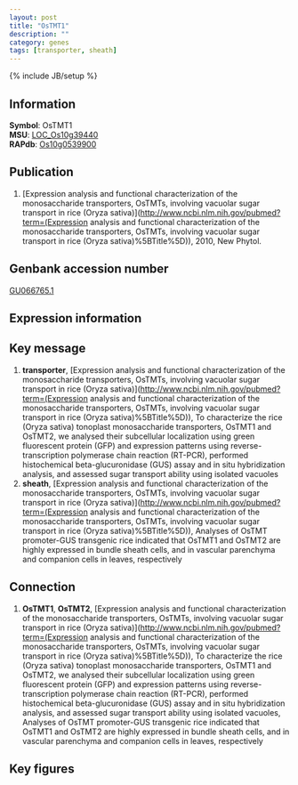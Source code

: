 ```yaml
---
layout: post
title: "OsTMT1"
description: ""
category: genes
tags: [transporter, sheath]
---
```

{% include JB/setup %}

## Information
__Symbol__: OsTMT1  
__MSU__: [LOC_Os10g39440](http://rice.plantbiology.msu.edu/cgi-bin/ORF_infopage.cgi?orf=LOC_Os10g39440)  
__RAPdb__: [Os10g0539900](http://rapdb.dna.affrc.go.jp/viewer/gbrowse_details/irgsp1?name=Os10g0539900)  

## Publication
1. [Expression analysis and functional characterization of the monosaccharide transporters, OsTMTs, involving vacuolar sugar transport in rice (Oryza sativa)](http://www.ncbi.nlm.nih.gov/pubmed?term=(Expression analysis and functional characterization of the monosaccharide transporters, OsTMTs, involving vacuolar sugar transport in rice (Oryza sativa)%5BTitle%5D)), 2010, New Phytol.

## Genbank accession number
[GU066765.1](http://www.ncbi.nlm.nih.gov/nuccore/GU066765.1)

## Expression information

## Key message
1. __transporter__, [Expression analysis and functional characterization of the monosaccharide transporters, OsTMTs, involving vacuolar sugar transport in rice (Oryza sativa)](http://www.ncbi.nlm.nih.gov/pubmed?term=(Expression analysis and functional characterization of the monosaccharide transporters, OsTMTs, involving vacuolar sugar transport in rice (Oryza sativa)%5BTitle%5D)),  To characterize the rice (Oryza sativa) tonoplast monosaccharide transporters, OsTMT1 and OsTMT2, we analysed their subcellular localization using green fluorescent protein (GFP) and expression patterns using reverse-transcription polymerase chain reaction (RT-PCR), performed histochemical beta-glucuronidase (GUS) assay and in situ hybridization analysis, and assessed sugar transport ability using isolated vacuoles
2. __sheath__, [Expression analysis and functional characterization of the monosaccharide transporters, OsTMTs, involving vacuolar sugar transport in rice (Oryza sativa)](http://www.ncbi.nlm.nih.gov/pubmed?term=(Expression analysis and functional characterization of the monosaccharide transporters, OsTMTs, involving vacuolar sugar transport in rice (Oryza sativa)%5BTitle%5D)),  Analyses of OsTMT promoter-GUS transgenic rice indicated that OsTMT1 and OsTMT2 are highly expressed in bundle sheath cells, and in vascular parenchyma and companion cells in leaves, respectively

## Connection
1. __OsTMT1__, __OsTMT2__, [Expression analysis and functional characterization of the monosaccharide transporters, OsTMTs, involving vacuolar sugar transport in rice (Oryza sativa)](http://www.ncbi.nlm.nih.gov/pubmed?term=(Expression analysis and functional characterization of the monosaccharide transporters, OsTMTs, involving vacuolar sugar transport in rice (Oryza sativa)%5BTitle%5D)),  To characterize the rice (Oryza sativa) tonoplast monosaccharide transporters, OsTMT1 and OsTMT2, we analysed their subcellular localization using green fluorescent protein (GFP) and expression patterns using reverse-transcription polymerase chain reaction (RT-PCR), performed histochemical beta-glucuronidase (GUS) assay and in situ hybridization analysis, and assessed sugar transport ability using isolated vacuoles, Analyses of OsTMT promoter-GUS transgenic rice indicated that OsTMT1 and OsTMT2 are highly expressed in bundle sheath cells, and in vascular parenchyma and companion cells in leaves, respectively

## Key figures


